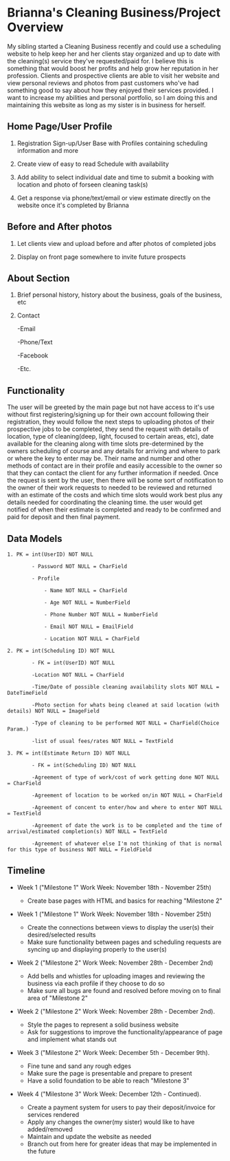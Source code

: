 # Brianna's Cleaning Business/Project Overview

My sibling started a Cleaning Business recently and could use a scheduling website to help keep her and her clients stay organized
and up to date with the cleaning(s) service they've requested/paid for. I believe this is something that would boost her profits and
help grow her reputation in her profession. Clients and prospective clients are able to visit her website and view personal reviews
and photos from past customers who've had something good to say about how they enjoyed their services provided. I want to increase my
abilities and personal portfolio, so I am doing this and maintaining this website as long as my sister is in business for herself.

## Home Page/User Profile

1. Registration Sign-up/User Base with Profiles containing scheduling information and more

2. Create view of easy to read Schedule with availability

3. Add ability to select individual date and time to submit a booking with location and photo of forseen cleaning task(s)

4. Get a response via phone/text/email or view estimate directly on the website once it's completed by Brianna

## Before and After photos

1. Let clients view and upload before and after photos of completed jobs

2. Display on front page somewhere to invite future prospects

## About Section

1. Brief personal history, history about the business, goals of the business, etc

2. Contact

    -Email

    -Phone/Text

    -Facebook

    -Etc.

## Functionality

The user will be greeted by the main page but not have access to it's use without first registering/signing up for their own account following their registration, they would follow the next steps to uploading photos of their prospective jobs to be completed, they send
the request with details of location, type of cleaning(deep, light, focused to certain areas, etc), date available for the cleaning along with time slots pre-determined by the owners scheduling of course and any details for arriving and where to park or where the key to enter may be. Their name and number and other methods of contact are in their profile and easily accessible to the owner so that they can contact the client for any further information if needed. Once the request is sent by the user, then there will be some sort of notification to the owner of their work requests to needed to be reviewed and returned with an estimate of the costs and which time
slots would work best plus any details needed for coordinating the cleaning time.
the user would get notified of when their estimate is completed and ready to be confirmed
and paid for deposit and then final payment.

## Data Models

    1. PK = int(UserID) NOT NULL

            - Password NOT NULL = CharField

            - Profile

                - Name NOT NULL = CharField

                - Age NOT NULL = NumberField

                - Phone Number NOT NULL = NumberField

                - Email NOT NULL = EmailField

                - Location NOT NULL = CharField

    2. PK = int(Scheduling ID) NOT NULL

            - FK = int(UserID) NOT NULL 

            -Location NOT NULL = CharField

            -Time/Date of possible cleaning availability slots NOT NULL = DateTimeField

            -Photo section for whats being cleaned at said location (with details) NOT NULL = ImageField

            -Type of cleaning to be performed NOT NULL = CharField(Choice Param.)

            -list of usual fees/rates NOT NULL = TextField

    3. PK = int(Estimate Return ID) NOT NULL

            - FK = int(Scheduling ID) NOT NULL

            -Agreement of type of work/cost of work getting done NOT NULL = CharField

            -Agreement of location to be worked on/in NOT NULL = CharField

            -Agreement of concent to enter/how and where to enter NOT NULL = TextField

            -Agreement of date the work is to be completed and the time of arrival/estimated completion(s) NOT NULL = TextField

            -Agreement of whatever else I'm not thinking of that is normal for this type of business NOT NULL = FieldField

## Timeline

- Week 1 ("Milestone 1" Work Week: November 18th - November 25th)

  - Create base pages with HTML and basics for reaching "Milestone 2"

- Week 1 ("Milestone 1" Work Week: November 18th - November 25th)

  - Create the connections between views to display the user(s) their desired/selected results
  - Make sure functionality between pages and scheduling requests are syncing up and displaying properly to the user(s)

- Week 2 ("Milestone 2" Work Week: November 28th - December 2nd)

  - Add bells and whistles for uploading images and reviewing the business via each profile if they choose to do so
  - Make sure all bugs are found and resolved before moving on to final area of "Milestone 2"

- Week 2 ("Milestone 2" Work Week: November 28th - December 2nd).

  - Style the pages to represent a solid business website
  - Ask for suggestions to improve the functionality/appearance of page and implement what stands out

- Week 3 ("Milestone 2" Work Week: December 5th - December 9th).

  - Fine tune and sand any rough edges
  - Make sure the page is presentable and prepare to present
  - Have a solid foundation to be able to reach "Milestone 3"

- Week 4 ("Milestone 3" Work Week: December 12th - Continued).

  - Create a payment system for users to pay their deposit/invoice for services rendered
  - Apply any changes the owner(my sister) would like to have added/removed
  - Maintain and update the website as needed
  - Branch out from here for greater ideas that may be implemented in the future
